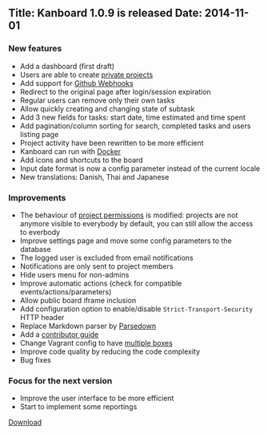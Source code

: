 Title: Kanboard 1.0.9 is released
Date: 2014-11-01
---

### New features

- Add a dashboard (first draft)
- Users are able to create [private projects](/documentation/creating-projects)
- Add support for [Github Webhooks](/documentation/github-webhooks)
- Redirect to the original page after login/session expiration
- Regular users can remove only their own tasks
- Allow quickly creating and changing state of subtask
- Add 3 new fields for tasks: start date, time estimated and time spent
- Add pagination/column sorting for search, completed tasks and users listing page
- Project activity have been rewritten to be more efficient
- Kanboard can run with [Docker](/documentation/docker)
- Add icons and shortcuts to the board
- Input date format is now a config parameter instead of the current locale
- New translations: Danish, Thai and Japanese

### Improvements

- The behaviour of [project permissions](/documentation/project-permissions) is modified: projects are not anymore visible to everybody by default, you can still allow the access to everbody
- Improve settings page and move some config parameters to the database
- The logged user is excluded from email notifications
- Notifications are only sent to project members
- Hide users menu for non-admins
- Improve automatic actions (check for compatible events/actions/parameters)
- Allow public board iframe inclusion
- Add configuration option to enable/disable `Strict-Transport-Security` HTTP header
- Replace Markdown parser by [Parsedown](http://parsedown.org/)
- Add a [contributor guide](/documentation/contributing)
- Change Vagrant config to have [multiple boxes](/documentation/vagrant)
- Improve code quality by reducing the code complexity
- Bug fixes

### Focus for the next version

- Improve the user interface to be more efficient
- Start to implement some reportings

[Download](https://github.com/kanboard/kanboard/releases/download/v1.0.9/kanboard-1.0.9.zip)